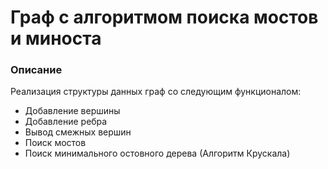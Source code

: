 # Граф с алгоритмом поиска мостов и миноста

### Описание

Реализация структуры данных граф со следующим функционалом:

* Добавление вершины
* Добавление ребра
* Вывод смежных вершин
* Поиск мостов
* Поиск минимального остовного дерева (Алгоритм Крускала)